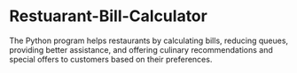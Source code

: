 # Restuarant-Bill-Calculator
The Python program helps restaurants by calculating bills, reducing queues, providing better assistance, and offering culinary recommendations and special offers to customers based on their preferences.
